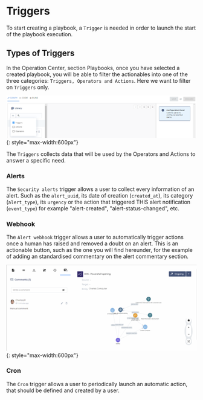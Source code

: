 # Triggers

To start creating a playbook, a `Trigger` is needed in order to launch the start of the playbook execution.

## Types of Triggers

In the Operation Center, section Playbooks, once you have selected a created playbook, you will be able to filter the actionables into one of the three categories: `Triggers, Operators and Actions`. Here we want to filter on `Triggers` only.

![SEKOIA.IO Operation Center Filter on Triggers](../assets/filter_triggers.png){: style="max-width:600px"}

The `Triggers` collects data that will be used by the Operators and Actions to answer a specific need.

### Alerts

The `Security alerts` trigger allows a user to collect every information of an alert. Such as the `alert_uuid`, its date of creation (`created_at`), its category (`alert_type`), its `urgency` or the action that triggered THIS alert notification (`event_type`) for example "alert-created", "alert-status-changed", etc.

### Webhook

The `Alert webhook` trigger allows a user to automatically trigger actions once a human has raised and removed a doubt on an alert.
This is an actionable button, such as the one you will find hereunder, for the example of adding an standardised commentary on the alert commentary section. 

![SEKOIA.IO Operation Center Webhook Trigger](../assets/web_hook.gif){: style="max-width:600px"}

### Cron

The `Cron` trigger allows a user to periodically launch an automatic action, that should be defined and created by a user.
